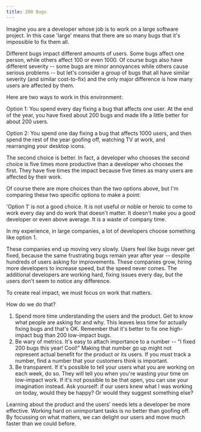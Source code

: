 ```yaml
---
title: 200 Bugs
---
```


Imagine you are a developer whose job is to work on a large software project. In this case 'large' means that there are so many bugs that it's impossible to fix them all.

Different bugs impact different amounts of users. Some bugs affect one person, while others affect 100 or even 1000. Of course bugs also have different severity -- some bugs are minor annoyances while others cause serious problems -- but let's consider a group of bugs that all have similar severity (and similar cost-to-fix) and the only major difference is how many users are affected by them.

Here are two ways to work in this environment:

Option 1: You spend every day fixing a bug that affects one user. At the end of the year, you have fixed about 200 bugs and made life a little better for about 200 users.

Option 2: You spend one day fixing a bug that affects 1000 users, and then spend the rest of the year goofing off, watching TV at work, and rearranging your desktop icons.

The second choice is better. In fact, a developer who chooses the second choice is five times more productive than a developer who chooses the first. They have five times the impact because five times as many users are affected by their work.

Of course there are more choices than the two options above, but I'm comparing these two specific options to make a point:

'Option 1' is not a good choice. It is not useful or noble or heroic to come to work every day and do work that doesn't matter. It doesn't make you a good developer or even above average. It is a waste of company time.

In my experience, in large companies, a lot of developers choose something like option 1.

These companies end up moving very slowly. Users feel like bugs never get fixed, because the same frustrating bugs remain year after year -- despite hundreds of users asking for improvements. These companies grow, hiring more developers to increase speed, but the speed never comes. The additional developers are working hard, fixing issues every day, but the users don't seem to notice any difference.

To create real impact, we must focus on work that matters.

How do we do that?

1. Spend more time understanding the users and the product. Get to know what people are asking for and why. This leaves less time for actually fixing bugs and that's OK. Remember that it's better to fix one high-impact bug than 200 low-impact bugs.
2. Be wary of metrics. It's easy to attach importance to a number -- "I fixed 200 bugs this year! Cool!" Making that number go up might not represent actual benefit for the product or its users. If you _must_ track a number, find a number that your customers think is important.
3. Be transparent. If it's possible to tell your users what you are working on each week, do so. They will tell you when you're wasting your time on low-impact work. If it's not possible to be that open, you can use your imagination instead. Ask yourself: if our users knew what I was working on today, would they be happy? Or would they suggest something else?

Learning about the product and the users' needs lets a developer be more effective. Working hard on unimportant tasks is no better than goofing off. By focussing on what matters, we can delight our users and move much faster than we could before.
